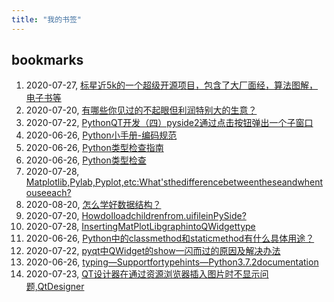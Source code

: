 ```yaml
---
title: "我的书签"
---
```


## bookmarks
1. 2020-07-27, [标星近5k的一个超级开源项目，包含了大厂面经，算法图解，电子书等](https://zhuanlan.zhihu.com/p/164470973?utm_source=com.ideashower.readitlater.pro&utm_medium=social&utm_oi=28196191862784)
1. 2020-07-20, [有哪些你见过的不起眼但利润特别大的生意？](https://www.zhihu.com/question/306917945/answer/1335870945?utm_source=com.ideashower.readitlater.pro&utm_medium=social&utm_oi=28196191862784)
1. 2020-07-22, [PythonQT开发（四）pyside2通过点击按钮弹出一个子窗口](https://blog.csdn.net/mankaichuang/article/details/105814658)
1. 2020-06-26, [Python小手册-编码规范](https://lework.github.io/2016/09/08/pep008/)
1. 2020-06-26, [Python类型检查指南](https://zhuanlan.zhihu.com/p/141504225)
1. 2020-06-26, [Python类型检查](http://blog.rainy.im/2017/01/20/python-type-hints/)
1. 2020-07-28, [Matplotlib,Pylab,Pyplot,etc:What'sthedifferencebetweentheseandwhentouseeach?](https://queirozf.com/entries/matplotlib-pylab-pyplot-etc-what-s-the-different-between-these)
1. 2020-08-20, [怎么学好数据结构？](https://www.zhihu.com/question/19830721/answer/951240540?utm_source=com.ideashower.readitlater.pro&utm_medium=social&utm_oi=28196191862784)
1. 2020-07-20, [HowdoIloadchildrenfrom.uifileinPySide?](https://stackoverflow.com/questions/27603350/how-do-i-load-children-from-ui-file-in-pyside)
1. 2020-07-28, [InsertingMatPlotLibgraphintoQWidgettype](https://stackoverflow.com/questions/54972046/inserting-matplotlib-graph-into-qwidget-type)
1. 2020-06-26, [Python中的classmethod和staticmethod有什么具体用途？](https://www.zhihu.com/question/20021164)
1. 2020-07-22, [pyqt中QWidget的show一闪而过的原因及解决办法](https://blog.csdn.net/zhuoyue008/article/details/82704031)
1. 2020-06-26, [typing—Supportfortypehints—Python3.7.2documentation](https://docs.python.org/zh-cn/3/library/typing.html)
1. 2020-07-23, [QT设计器在通过资源浏览器插入图片时不显示问题,QtDesigner](https://www.pythonf.cn/read/109415)